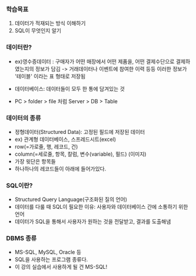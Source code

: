 ### 학습목표
1. 데이터가 적재되는 방식 이해하기
2. SQL이 무엇인지 알기

### 데이터란? 
- ex)영수증데이터 : 구매자가 어떤 매장에서 어떤 제품을, 어떤 결제수단으로 결제하였는지의 정보가 담김
-> 거래데이터나 이벤트에 참여한 이력 등등 
   이러한 정보가 '테이블' 이라는 표 형태로 저장됨
* 데이터베이스: 데이터들이 모두 한 통에 담겨있는 것
- PC > folder > file 처럼 Server > DB  > Table

### 데이터의 종류
- 정형데이터(Structured Data): 고정된 필드에 저장된 데이터
- ex) 관계형 데이터베이스, 스프레드시트(excel)
- row(=가로줄, 행, 레코드, 건)
- column(=세로줄, 항목, 칼럼, 변수(variable), 필드)
(이미지)
- 가장 윗단은 항목들
- 하나하나의 레코드들이 아래에 들어가있다.

### SQL이란?
- Structured Query Language(구조화된 질의 언어)
- 데이터를 다룰 때 SQL이 필요한 이유: 사용자와 데이터베이스 간에 소통하기 위한 언어
- 데이터가 SQL을 통해서 사용자가 원하는 것을 전달받고, 결과를 도출해냄

### DBMS 종류 
- MS-SQL, MySQL, Oracle 등
- SQL을 사용하는 프로그램 종류다. 
- 이 강의 실습에서 사용하게 될 건 MS-SQL!
